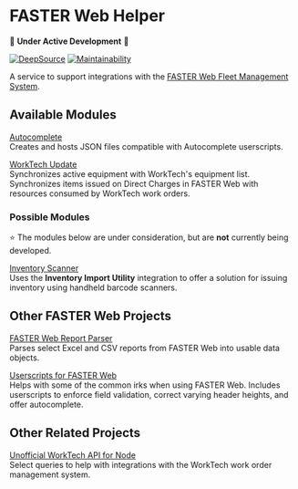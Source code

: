 # FASTER Web Helper

🚧 **Under Active Development** 🚧

[![DeepSource](https://app.deepsource.com/gh/cityssm/faster-web-helper.svg/?label=active+issues&show_trend=true&token=u_wO1FIhQ1v-pNxtKl8dZxM4)](https://app.deepsource.com/gh/cityssm/faster-web-helper/)
[![Maintainability](https://api.codeclimate.com/v1/badges/f30a366c800b38bd9eb7/maintainability)](https://codeclimate.com/github/cityssm/faster-web-helper/maintainability)

A service to support integrations with the
[FASTER Web Fleet Management System](https://fasterasset.com/products/fleet-management-software/).

## Available Modules

[Autocomplete](./modules/autocomplete/README.md)<br />
Creates and hosts JSON files compatible with Autocomplete userscripts.

[WorkTech Update](./modules/worktechUpdate/README.md)<br />
Synchronizes active equipment with WorkTech's equipment list.
Synchronizes items issued on Direct Charges in FASTER Web
with resources consumed by WorkTech work orders.

### Possible Modules

⭐ The modules below are under consideration, but are **not** currently being developed.

[Inventory Scanner](./modules/inventoryScanner/README.md)<br />
Uses the **Inventory Import Utility** integration to offer
a solution for issuing inventory using handheld barcode scanners.

## Other FASTER Web Projects

[FASTER Web Report Parser](https://github.com/cityssm/node-faster-report-parser)<br />
Parses select Excel and CSV reports from FASTER Web into usable data objects.

[Userscripts for FASTER Web](https://github.com/cityssm/userscripts?tab=readme-ov-file#userscripts-for-faster-web)<br />
Helps with some of the common irks when using FASTER Web.
Includes userscripts to enforce field validation, correct varying header heights,
and offer autocomplete.

## Other Related Projects

[Unofficial WorkTech API for Node](https://github.com/cityssm/node-worktech-api)<br />
Select queries to help with integrations with the WorkTech work order management system.
